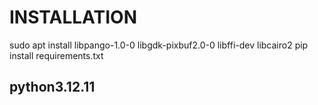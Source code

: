 # INSTALLATION
sudo apt install libpango-1.0-0 libgdk-pixbuf2.0-0 libffi-dev libcairo2
pip install requirements.txt


## python3.12.11